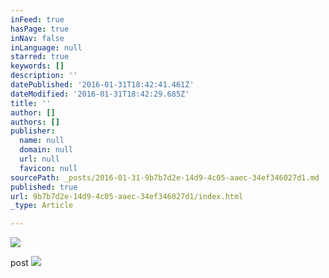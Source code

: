 ```yaml
---
inFeed: true
hasPage: true
inNav: false
inLanguage: null
starred: true
keywords: []
description: ''
datePublished: '2016-01-31T18:42:41.461Z'
dateModified: '2016-01-31T18:42:29.685Z'
title: ''
author: []
authors: []
publisher:
  name: null
  domain: null
  url: null
  favicon: null
sourcePath: _posts/2016-01-31-9b7b7d2e-14d9-4c05-aaec-34ef346027d1.md
published: true
url: 9b7b7d2e-14d9-4c05-aaec-34ef346027d1/index.html
_type: Article

---
```

![](https://the-grid-user-content.s3-us-west-2.amazonaws.com/7dabaea6-a18f-4bc5-b7a2-a0f67ac4231c.jpg)

post
![](https://the-grid-user-content.s3-us-west-2.amazonaws.com/083ff2dd-58f0-45bf-8758-191cecd1f3eb.jpg)